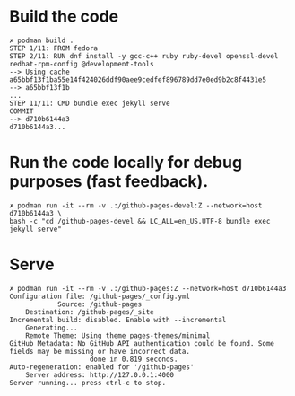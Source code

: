 # Build the code

    ✗ podman build .
    STEP 1/11: FROM fedora
    STEP 2/11: RUN dnf install -y gcc-c++ ruby ruby-devel openssl-devel redhat-rpm-config @development-tools
    --> Using cache a65bbf13f1ba55e14f424026ddf90aee9cedfef896789dd7e0ed9b2c8f4431e5
    --> a65bbf13f1b
    ...
    STEP 11/11: CMD bundle exec jekyll serve
    COMMIT
    --> d710b6144a3
    d710b6144a3...

# Run the code locally for debug purposes (fast feedback).

    ✗ podman run -it --rm -v .:/github-pages-devel:Z --network=host d710b6144a3 \
    bash -c "cd /github-pages-devel && LC_ALL=en_US.UTF-8 bundle exec jekyll serve"

# Serve

    ✗ podman run -it --rm -v .:/github-pages:Z --network=host d710b6144a3
    Configuration file: /github-pages/_config.yml
                Source: /github-pages
        Destination: /github-pages/_site
    Incremental build: disabled. Enable with --incremental
        Generating... 
        Remote Theme: Using theme pages-themes/minimal
    GitHub Metadata: No GitHub API authentication could be found. Some fields may be missing or have incorrect data.
                        done in 0.819 seconds.
    Auto-regeneration: enabled for '/github-pages'
        Server address: http://127.0.0.1:4000
    Server running... press ctrl-c to stop.


